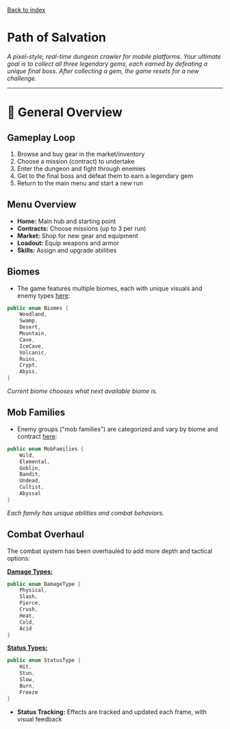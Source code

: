[Back to index](../README.md)
# Path of Salvation

*A pixel-style, real-time dungeon crawler for mobile platforms. Your ultimate goal is to collect all three legendary gems, each earned by defeating a unique final boss. After collecting a gem, the game resets for a new challenge.*

---

# 📘 General Overview

## Gameplay Loop

1. Browse and buy gear in the market/inventory
2. Choose a mission (contract) to undertake
3. Enter the dungeon and fight through enemies
4. Get to the final boss and defeat them to earn a legendary gem
5. Return to the main menu and start a new run

## Menu Overview

- **Home:** Main hub and starting point
- **Contracts:** Choose missions (up to 3 per run)
- **Market:** Shop for new gear and equipment
- **Loadout:** Equip weapons and armor
- **Skills:** Assign and upgrade abilities

## Biomes

- The game features multiple biomes, each with unique visuals and enemy types [here](./scripts/data/MyEnums.cs):

``` c#
public enum Biomes {
    Woodland,
    Swamp,
    Desert,
    Mountain,
    Cave,
    IceCave,
    Volcanic,
    Ruins,
    Crypt,
    Abyss,
}
```
*Current biome chooses what next available biome is.* 

## Mob Families

- Enemy groups ("mob families") are categorized and vary by biome and contract [here](./scripts/data/MyEnums.cs):

``` c#
public enum MobFamilies {
    Wild,
    Elemental,
    Goblin,
    Bandit,
    Undead,
    Cultist,
    Abyssal
}
```
*Each family has unique abilities and combat behaviors.*

## Combat Overhaul

The combat system has been overhauled to add more depth and tactical options:

**[Damage Types:](./scripts/data/MyEnums.cs)**
``` c#
public enum DamageType {
    Physical,
    Slash, 
    Pierce, 
    Crush, 
    Heat, 
    Cold, 
    Acid
}
```
**[Status Types:](./scripts/data/MyEnums.cs)**
``` c#
public enum StatusType {
    Hit, 
    Stun, 
    Slow, 
    Burn, 
    Freeze
}
```
- **Status Tracking:** Effects are tracked and updated each frame, with visual feedback
